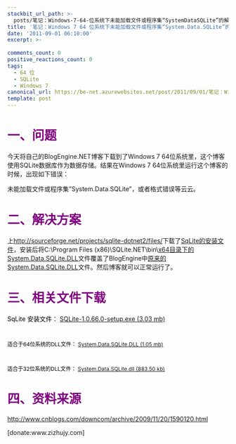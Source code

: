 ```yaml
---
stackbit_url_path: >-
  posts/笔记：Windows-7-64-位系统下未能加载文件或程序集“SystemDataSQLite”的解决办法
title: '笔记：Windows 7 64 位系统下未能加载文件或程序集“System.Data.SQLite”的解决办法'
date: '2011-09-01 06:10:00'
excerpt: >-
  
comments_count: 0
positive_reactions_count: 0
tags: 
  - 64 位
  - SQLite
  - Windows 7
canonical_url: https://be-net.azurewebsites.net/post/2011/09/01/笔记：Windows-7-64-位系统下未能加载文件或程序集“SystemDataSQLite”的解决办法
template: post
---
```

<h1><strong><span style="color: #800080;">一、问题</span></strong></h1>
<p>今天将自己的BlogEngine.NET博客下载到了Windows 7 64位系统里，这个博客使用SQLite数据库作为数据存储。结果在Windows 7 64位系统里运行这个博客的时候，出现如下错误：</p>
<p>未能加载文件或程序集&rdquo;System.Data.SQLite&rdquo;，或者格式错误等云云。</p>
<h1><span style="color: #800080;"><strong>二、解决方案</strong></span></h1>
<p>上<a href="http://sourceforge.net/projects/sqlite-dotnet2/files/">http://sourceforge.net/projects/sqlite-dotnet2/files/</a>下载了<a href="/blog/file.axd?file=2011%2f9%2fSQLite-1.0.66.0-setup.exe">SqLite的安装文件</a>，安装后将C:\Program Files (x86)\SQLite.NET\bin\<a href="/blog/file.axd?file=2011%2f9%2fSystem.Data.SQLite.DLL">x64目录下的System.Data.SQLite.DLL</a>文件覆盖了BlogEngine中<a href="/blog/file.axd?file=2011%2f9%2fSystem.Data.SQLite.dll">原来的System.Data.SQLite.DLL</a>文件。然后博客就可以正常运行了。</p>
<h1><span style="color: #800080;"><strong>三、相关文件下载</strong></span></h1>
<p><span style="color: #800080;"><span style="color: #000000;">SqLite 安装文件：</span>&nbsp;<a href="/blog/file.axd?file=2011%2f9%2fSQLite-1.0.66.0-setup.exe">SQLite-1.0.66.0-setup.exe (3.03 mb)</a></span>&nbsp;</p>
<h1><span style="color: #800080;"><span style="color: #000000; font-size: 12px; font-weight: normal;">适合于64位系统的DLL文件： </span><a style="font-size: 12px; font-weight: normal;" href="/blog/file.axd?file=2011%2f9%2fSystem.Data.SQLite.DLL">System.Data.SQLite.DLL (1.05 mb)</a></span></h1>
<h1><span style="color: #800080;"><span style="color: #000000; font-size: 12px; font-weight: normal;">适合于32位系统的DLL文件：&nbsp;</span></span><a style="font-size: 12px; font-weight: normal;" href="/blog/file.axd?file=2011%2f9%2fSystem.Data.SQLite.dll">System.Data.SQLite.dll (883.50 kb)</a></h1>
<h1><span style="color: #800080;"><strong>四、资料来源</strong></span></h1>
<p><a href="http://www.cnblogs.com/downcom/archive/2009/11/20/1590120.html">http://www.cnblogs.com/downcom/archive/2009/11/20/1590120.html</a></p>
<p>[donate:www.zizhujy.com]</p>